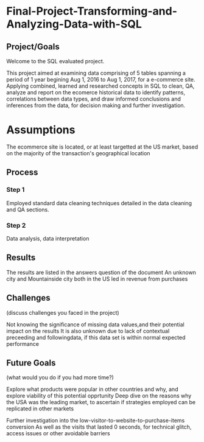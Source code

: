 # Final-Project-Transforming-and-Analyzing-Data-with-SQL

## Project/Goals

Welcome to the SQL evaluated project.

This project aimed at examining data comprising of 5 tables spanning a period of 1 year begining Aug 1, 2016 to Aug 1, 2017, for a e-commerce site.
Applying combined, learned and researched concepts in SQL to clean, QA, analyze and report on the ecomerce historical data to identify patterns, correlations between data types, and draw informed conclusions and inferences from the data, for decision making and further investigation.



# Assumptions

The ecommerce site is located, or at least targetted at the US market, based on the majority of the transaction's geographical location


## Process
### Step 1

Employed standard data cleaning techniques detailed in the data cleaning and QA sections.

### Step 2

Data analysis, data interpretation

## Results

The results are listed in the answers question of the document
An unknown city and Mountainside city both in the US led in revenue from purchases



## Challenges 
(discuss challenges you faced in the project)

Not knowing the significance of  missing data values,and their potential impact on the results
It is also unknown due to lack of contextual preceeding and followingdata, if this data set is within normal expected performance


## Future Goals
(what would you do if you had more time?)

Explore what products were popular in other countries and why, and explore viability of this potential opprtunity
Deep dive on the reasons why the USA was the leading market, to ascertain if strategies employed can be replicated in other markets

Further investigation into the low-visitor-to-website-to-purchase-items conversion 
As well as the visits that lasted 0 seconds, for technical glitch, access issues or other avoidable barriers

